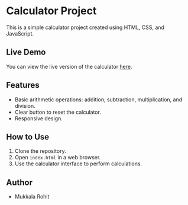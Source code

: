 # Calculator Project

This is a simple calculator project created using HTML, CSS, and JavaScript.

## Live Demo

You can view the live version of the calculator [here](https://rohitmukkala.github.io/Calculator/).

## Features

- Basic arithmetic operations: addition, subtraction, multiplication, and division.
- Clear button to reset the calculator.
- Responsive design.

## How to Use

1. Clone the repository.
2. Open `index.html` in a web browser.
3. Use the calculator interface to perform calculations.

## Author

- Mukkala Rohit
